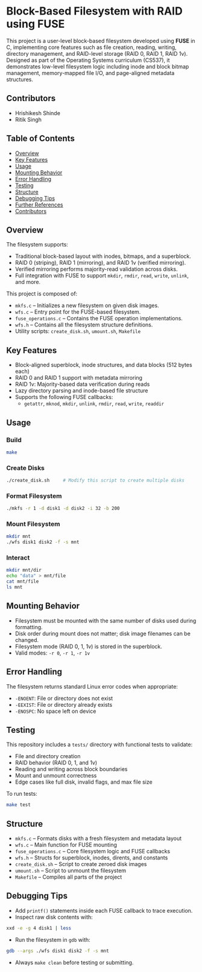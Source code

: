 # Block-Based Filesystem with RAID using FUSE

This project is a user-level block-based filesystem developed using **FUSE** in C, implementing core features such as file creation, reading, writing, directory management, and RAID-level storage (RAID 0, RAID 1, RAID 1v). Designed as part of the Operating Systems curriculum (CS537), it demonstrates low-level filesystem logic including inode and block bitmap management, memory-mapped file I/O, and page-aligned metadata structures.

## Contributors

- Hrishikesh Shinde  
- Ritik Singh

## Table of Contents

- [Overview](#overview)
- [Key Features](#key-features)
- [Usage](#usage)
- [Mounting Behavior](#mounting-behavior)
- [Error Handling](#error-handling)
- [Testing](#testing)
- [Structure](#structure)
- [Debugging Tips](#debugging-tips)
- [Further References](#further-references)
- [Contributors](#contributors)

## Overview

The filesystem supports:

- Traditional block-based layout with inodes, bitmaps, and a superblock.
- RAID 0 (striping), RAID 1 (mirroring), and RAID 1v (verified mirroring).
- Verified mirroring performs majority-read validation across disks.
- Full integration with FUSE to support `mkdir`, `rmdir`, `read`, `write`, `unlink`, and more.

This project is composed of:

- `mkfs.c` – Initializes a new filesystem on given disk images.
- `wfs.c` – Entry point for the FUSE-based filesystem.
- `fuse_operations.c` – Contains the FUSE operation implementations.
- `wfs.h` – Contains all the filesystem structure definitions.
- Utility scripts: `create_disk.sh`, `umount.sh`, `Makefile`

## Key Features

- Block-aligned superblock, inode structures, and data blocks (512 bytes each)
- RAID 0 and RAID 1 support with metadata mirroring
- RAID 1v: Majority-based data verification during reads
- Lazy directory parsing and inode-based file structure
- Supports the following FUSE callbacks:
  - `getattr`, `mknod`, `mkdir`, `unlink`, `rmdir`, `read`, `write`, `readdir`

## Usage

### Build

```bash
make
```

### Create Disks

```bash
./create_disk.sh     # Modify this script to create multiple disks
```

### Format Filesystem

```bash
./mkfs -r 1 -d disk1 -d disk2 -i 32 -b 200
```

### Mount Filesystem

```bash
mkdir mnt
./wfs disk1 disk2 -f -s mnt
```

### Interact

```bash
mkdir mnt/dir
echo "data" > mnt/file
cat mnt/file
ls mnt
```

## Mounting Behavior

- Filesystem must be mounted with the same number of disks used during formatting.
- Disk order during mount does not matter; disk image filenames can be changed.
- Filesystem mode (RAID 0, 1, 1v) is stored in the superblock.
- Valid modes: `-r 0`, `-r 1`, `-r 1v`

## Error Handling

The filesystem returns standard Linux error codes when appropriate:

- `-ENOENT`: File or directory does not exist
- `-EEXIST`: File or directory already exists
- `-ENOSPC`: No space left on device

## Testing

This repository includes a `tests/` directory with functional tests to validate:

- File and directory creation
- RAID behavior (RAID 0, 1, and 1v)
- Reading and writing across block boundaries
- Mount and unmount correctness
- Edge cases like full disk, invalid flags, and max file size

To run tests:

```bash
make test
```

## Structure

- `mkfs.c` – Formats disks with a fresh filesystem and metadata layout
- `wfs.c` – Main function for FUSE mounting
- `fuse_operations.c` – Core filesystem logic and FUSE callbacks
- `wfs.h` – Structs for superblock, inodes, dirents, and constants
- `create_disk.sh` – Script to create zeroed disk images
- `umount.sh` – Script to unmount the filesystem
- `Makefile` – Compiles all parts of the project

## Debugging Tips

- Add `printf()` statements inside each FUSE callback to trace execution.
- Inspect raw disk contents with:

```bash
xxd -e -g 4 disk1 | less
```

- Run the filesystem in `gdb` with:

```bash
gdb --args ./wfs disk1 disk2 -f -s mnt
```

- Always `make clean` before testing or submitting.
